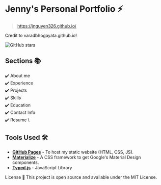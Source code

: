 # Jenny's Personal Portfolio ⚡️ 

> https://jnguyen326.github.io/

Credit to varadbhogayata.github.io!

![GitHub stars](https://img.shields.io/github/stars/varadbhogayata/varadbhogayata.github.io) 


## Sections 📚
✔️ About me \
✔️ Experience\
✔️ Projects \
✔️ Skills \
✔️ Education\
✔️ Contact Info\
✔️ Resume \

## Tools Used 🛠️
* [<b>GitHub Pages</b>](https://create-react-app.dev/docs/deployment/#github-pages) - To host my static website (HTML, CSS, JS).
* [<b>Materialize</b>](https://materializecss.com/) - A CSS framework to get Google's Material Design components.
* [<b>Typed.js</b>](https://mattboldt.com/demos/typed-js/) - JavaScript Library

License 📄
This project is open source and available under the MIT License.